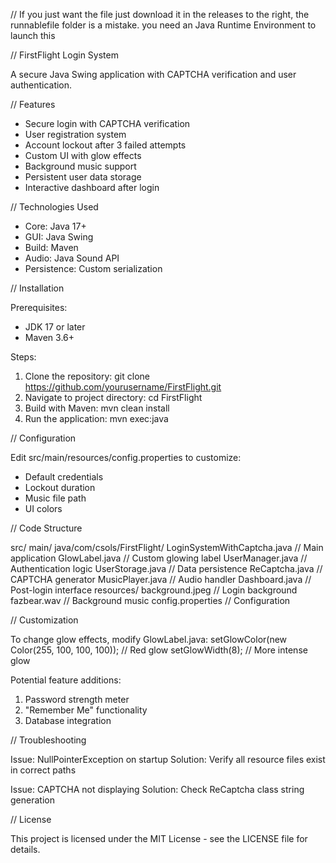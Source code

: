 // If you just want the file just download it in the releases to the right, the runnablefile folder is a mistake. you need an Java Runtime Environment to launch this

// FirstFlight Login System

A secure Java Swing application with CAPTCHA verification and user authentication.

// Features

- Secure login with CAPTCHA verification
- User registration system
- Account lockout after 3 failed attempts
- Custom UI with glow effects
- Background music support
- Persistent user data storage
- Interactive dashboard after login

// Technologies Used

- Core: Java 17+
- GUI: Java Swing
- Build: Maven
- Audio: Java Sound API
- Persistence: Custom serialization

// Installation

Prerequisites:
- JDK 17 or later
- Maven 3.6+

Steps:
1. Clone the repository:
   git clone https://github.com/yourusername/FirstFlight.git
2. Navigate to project directory:
   cd FirstFlight
3. Build with Maven:
   mvn clean install
4. Run the application:
   mvn exec:java

// Configuration

Edit src/main/resources/config.properties to customize:
- Default credentials
- Lockout duration
- Music file path
- UI colors

// Code Structure

src/
  main/
    java/com/csols/FirstFlight/
      LoginSystemWithCaptcha.java     // Main application
      GlowLabel.java                 // Custom glowing label
      UserManager.java               // Authentication logic
      UserStorage.java               // Data persistence
      ReCaptcha.java                 // CAPTCHA generator
      MusicPlayer.java               // Audio handler
      Dashboard.java                 // Post-login interface
    resources/
      background.jpeg               // Login background
      fazbear.wav                   // Background music
      config.properties             // Configuration

// Customization

To change glow effects, modify GlowLabel.java:
setGlowColor(new Color(255, 100, 100, 100)); // Red glow
setGlowWidth(8); // More intense glow

Potential feature additions:
1. Password strength meter
2. "Remember Me" functionality
3. Database integration

// Troubleshooting

Issue: NullPointerException on startup
Solution: Verify all resource files exist in correct paths

Issue: CAPTCHA not displaying
Solution: Check ReCaptcha class string generation

// License

This project is licensed under the MIT License - see the LICENSE file for details.
